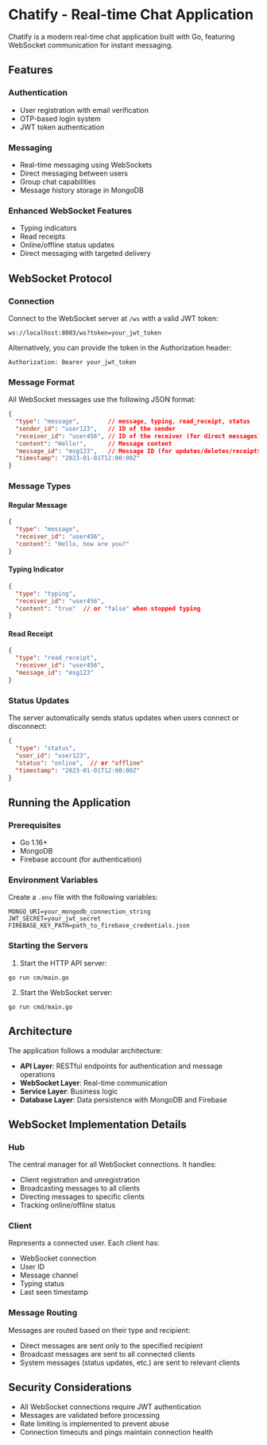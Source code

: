 # Chatify - Real-time Chat Application

Chatify is a modern real-time chat application built with Go, featuring WebSocket communication for instant messaging.

## Features

### Authentication
- User registration with email verification
- OTP-based login system
- JWT token authentication

### Messaging
- Real-time messaging using WebSockets
- Direct messaging between users
- Group chat capabilities
- Message history storage in MongoDB

### Enhanced WebSocket Features
- Typing indicators
- Read receipts
- Online/offline status updates
- Direct messaging with targeted delivery

## WebSocket Protocol

### Connection
Connect to the WebSocket server at `/ws` with a valid JWT token:

```
ws://localhost:8003/ws?token=your_jwt_token
```

Alternatively, you can provide the token in the Authorization header:

```
Authorization: Bearer your_jwt_token
```

### Message Format

All WebSocket messages use the following JSON format:

```json
{
  "type": "message",        // message, typing, read_receipt, status
  "sender_id": "user123",   // ID of the sender
  "receiver_id": "user456", // ID of the receiver (for direct messages)
  "content": "Hello!",      // Message content
  "message_id": "msg123",   // Message ID (for updates/deletes/receipts)
  "timestamp": "2023-01-01T12:00:00Z"
}
```

### Message Types

#### Regular Message
```json
{
  "type": "message",
  "receiver_id": "user456",
  "content": "Hello, how are you?"
}
```

#### Typing Indicator
```json
{
  "type": "typing",
  "receiver_id": "user456",
  "content": "true"  // or "false" when stopped typing
}
```

#### Read Receipt
```json
{
  "type": "read_receipt",
  "receiver_id": "user456",
  "message_id": "msg123"
}
```

### Status Updates

The server automatically sends status updates when users connect or disconnect:

```json
{
  "type": "status",
  "user_id": "user123",
  "status": "online",  // or "offline"
  "timestamp": "2023-01-01T12:00:00Z"
}
```

## Running the Application

### Prerequisites
- Go 1.16+
- MongoDB
- Firebase account (for authentication)

### Environment Variables
Create a `.env` file with the following variables:

```
MONGO_URI=your_mongodb_connection_string
JWT_SECRET=your_jwt_secret
FIREBASE_KEY_PATH=path_to_firebase_credentials.json
```

### Starting the Servers

1. Start the HTTP API server:
```
go run cm/main.go
```

2. Start the WebSocket server:
```
go run cmd/main.go
```

## Architecture

The application follows a modular architecture:

- **API Layer**: RESTful endpoints for authentication and message operations
- **WebSocket Layer**: Real-time communication
- **Service Layer**: Business logic
- **Database Layer**: Data persistence with MongoDB and Firebase

## WebSocket Implementation Details

### Hub
The central manager for all WebSocket connections. It handles:
- Client registration and unregistration
- Broadcasting messages to all clients
- Directing messages to specific clients
- Tracking online/offline status

### Client
Represents a connected user. Each client has:
- WebSocket connection
- User ID
- Message channel
- Typing status
- Last seen timestamp

### Message Routing
Messages are routed based on their type and recipient:
- Direct messages are sent only to the specified recipient
- Broadcast messages are sent to all connected clients
- System messages (status updates, etc.) are sent to relevant clients

## Security Considerations

- All WebSocket connections require JWT authentication
- Messages are validated before processing
- Rate limiting is implemented to prevent abuse
- Connection timeouts and pings maintain connection health